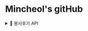 # Mincheol's gitHub



<details>
  <summary>🤝 봉사후기 API</summary>

  <details>
    <summary>📝 게시글</summary>
    <details>
      <summary>게시글 작성</summary>

    </details>
    <details>
      <summary>게시글 수정</summary>
      ![Image](https://github.com/user-attachments/assets/58b763bf-92b8-4031-83cc-dd6dce5c5d3e)
    </details>
    <details>
      <summary>게시글 삭제</summary>
      ![Image](https://github.com/user-attachments/assets/f6368030-193e-4b7a-86b2-24f37396a610)
    </details>
    <details>
      <summary>게시글 목록 검색 조회</summary>
      ![Image](https://github.com/user-attachments/assets/d89b5c93-15bb-4adb-8447-bf3993f5d0f7)
    </details>
    <details>
      <summary>게시글 목록 페이지 조회</summary>
      ![Image](https://github.com/user-attachments/assets/c50e4be5-69f4-495c-9d7e-15123aeee805)
    </details>
    <details>
      <summary>게시글 상세 조회</summary>
      ![Image](https://github.com/user-attachments/assets/af39fe89-ca5b-4bd2-ba50-a53dac99fbed)
    </details>
    <details>
      <summary>게시글 좋아요</summary>
      ![Image](https://github.com/user-attachments/assets/6c9289b2-3701-4919-9fd0-3f51e32e936c)
    </details>

  <details>
    <summary>💬 댓글</summary>
    <details>
      <summary>댓글 작성</summary>
      ![Image](https://github.com/user-attachments/assets/e8b9c62e-fbaf-498d-9a8d-46bd80fc7c63)
    </details>
    <details>
      <summary>댓글 수정</summary>
      ![Image](https://github.com/user-attachments/assets/44064ef1-5cc5-427d-bf2f-1460f84ee459)
    </details>
    <details>
      <summary>댓글 삭제</summary>
      ![Image](https://github.com/user-attachments/assets/eab86258-0d54-4689-a132-6fc512bb5050)
    </details>
  </details>

  <details>
    <summary>🚨 신고</summary>
    <details>
      <summary>게시글 신고하기</summary>
      ![Image](https://github.com/user-attachments/assets/90460ed2-1caa-4c4b-9ac3-6cf7f9afbe9d)
    </details>
    <details>
      <summary>댓글 신고하기</summary>
      ![Image](https://github.com/user-attachments/assets/eb2c18d5-7843-4097-bea8-1a374c22f894)
    </details>
  </details>
</details>

<details>
  <summary>🤝 봉사후기 API</summary>

  <details>
    <summary>📝 게시글</summary>
    <details>
      <summary>게시글 작성</summary>
      ![Image](https://github.com/user-attachments/assets/a7e17403-00f1-4fb3-81cc-b227b5c0b40d)
    </details>
    <details>
      <summary>게시글 수정</summary>
      ![Image](https://github.com/user-attachments/assets/58b763bf-92b8-4031-83cc-dd6dce5c5d3e)
    </details>
    <details>
      <summary>게시글 삭제</summary>
      ![Image](https://github.com/user-attachments/assets/f6368030-193e-4b7a-86b2-24f37396a610)
    </details>
    <details>
      <summary>게시글 목록 검색 조회</summary>
      ![Image](https://github.com/user-attachments/assets/d89b5c93-15bb-4adb-8447-bf3993f5d0f7)
    </details>
    <details>
      <summary>게시글 목록 페이지 조회</summary>
      ![Image](https://github.com/user-attachments/assets/c50e4be5-69f4-495c-9d7e-15123aeee805)
    </details>
    <details>
      <summary>게시글 상세 조회</summary>
      ![Image](https://github.com/user-attachments/assets/af39fe89-ca5b-4bd2-ba50-a53dac99fbed)
    </details>
    <details>
      <summary>게시글 좋아요</summary>
      ![Image](https://github.com/user-attachments/assets/6c9289b2-3701-4919-9fd0-3f51e32e936c)
    </details>

  <details>
    <summary>💬 댓글</summary>
    <details>
      <summary>댓글 작성</summary>
      ![Image](https://github.com/user-attachments/assets/e8b9c62e-fbaf-498d-9a8d-46bd80fc7c63)
    </details>
    <details>
      <summary>댓글 수정</summary>
      ![Image](https://github.com/user-attachments/assets/44064ef1-5cc5-427d-bf2f-1460f84ee459)
    </details>
    <details>
      <summary>댓글 삭제</summary>
      ![Image](https://github.com/user-attachments/assets/eab86258-0d54-4689-a132-6fc512bb5050)
    </details>
  </details>

  <details>
    <summary>🚨 신고</summary>
    <details>
      <summary>게시글 신고하기</summary>
      ![Image](https://github.com/user-attachments/assets/90460ed2-1caa-4c4b-9ac3-6cf7f9afbe9d)
    </details>
    <details>
      <summary>댓글 신고하기</summary>
      ![Image](https://github.com/user-attachments/assets/eb2c18d5-7843-4097-bea8-1a374c22f894)
    </details>
  </details>
</details>
